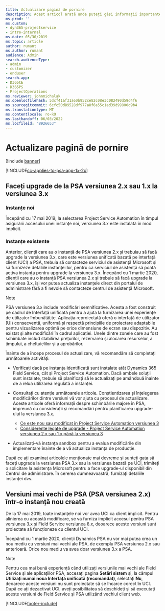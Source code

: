```yaml
---
title: Actualizare pagină de pornire
description: Acest articol arată unde puteți găsi informații importante despre funcțiile noi și modificate în Dynamics 365 Project Service Automation, și procesul de actualizare la cea mai nouă versiune.
ms.prod: ''
ms.custom:
- dyn365-projectservice
- intro-internal
ms.date: 05/30/2019
ms.topic: article
author: rumant
ms.author: rumant
audience: Admin
search.audienceType:
- admin
- customizer
- enduser
search.app:
- D365CE
- D365PS
- ProjectOperations
ms.reviewer: johnmichalak
ms.openlocfilehash: 5dcf41af31a60b952ce82c08e3c082490d59d4f6
ms.sourcegitcommit: 6cfc50d89528df977a8f6a55c1ad39d99800d9b4
ms.translationtype: MT
ms.contentlocale: ro-RO
ms.lasthandoff: 06/03/2022
ms.locfileid: "8926653"
---
```

# <a name="upgrade-home-page"></a>Actualizare pagină de pornire

[!include [banner](../includes/psa-now-project-operations.md)]

[!INCLUDE[cc-applies-to-psa-app-1x-2x](../includes/cc-applies-to-psa-app-1x-2x.md)]

## <a name="upgrade-from-psa-version-2x-or-1x-to-version-3x"></a>Faceți upgrade de la PSA versiunea 2.x sau 1.x la versiunea 3.x

### <a name="new-instances"></a>Instanțe noi

Începând cu 17 mai 2019, la selectarea Project Service Automation în timpul asigurării accesului unei instanțe noi, versiunea 3.x este instalată în mod implicit.

### <a name="existing-instances"></a>Instanțe existente

Anterior, clienții care au o instanță de PSA versiunea 2.x și trebuiau să facă upgrade la versiunea 3.x, care este versiunea unificată bazată pe interfață client (UCI) a PSA, trebuia să contacteze serviciul de asistență Microsoft și să furnizeze detaliile instanței lor, pentru ca serviciul de asistență să poată activa instanța pentru upgrade la versiunea 3.x. Începând cu 1 martie 2020, clienții care au o instanță PSA versiunea 2.x și trebuie să facă upgrade la versiunea 3.x, își vor putea actualiza instanțele direct din portalul de administrare fără a fi nevoie să contacteze centrul de asistență Microsoft.  

> [!NOTE]
> PSA versiunea 3.x include modificări semnificative. Acesta a fost construit pe cadrul de Interfață unificată pentru a ajuta la furnizarea unei experiențe de utilizator îmbunătățite. Aplicația reproiectată oferă o interfață de utilizator (UI) consecventă, uniformă și respectă principiile de proiectare adaptabile pentru vizualizarea optimă pe orice dimensiune de ecran sau dispozitiv. Au existat și alte modificări în cadrul aplicației. Unele dintre zonele care au fost schimbate includ stabilirea prețurilor, rezervarea și alocarea resurselor, a timpului, a cheltuielilor și a aprobărilor.

Înainte de a începe procesul de actualizare, vă recomandăm să completați următoarele activități:

- Verificați dacă pe instanța identificată sunt instalate atât Dynamics 365 Field Service, cât și Project Service Automation. Dacă ambele soluții sunt instalate, trebuie să planificați să le actualizați pe amândouă înainte de a relua utilizarea regulată a instanței.
- Consultați cu atenție următoarele articole. Conștientizarea și înțelegerea modificărilor dintre versiuni vă vor ajuta cu procesul de actualizare. Aceste articole oferă informații despre schimbările majore în PSA, împreună cu considerații și recomandări pentru planificarea upgrade-ului la versiunea 3.x.

    - [Ce este nou sau modificat în Project Service Automation versiunea 3](whats-new-changed-v3.md)
    - [Considerente legate de upgrade - Project Service Automation versiunea 2.x sau 1.x până la versiunea 3](upgrade-v3.md)

- Actualizați-vă instanța sandbox pentru a evalua modificările din implementare înainte de a vă actualiza instanța de producție.

După ce ați examinat articolele menționate mai devreme și sunteți gata să faceți upgrade la versiunea PSA 3.x sau la versiunea bazată pe UCI, trimiteți o solicitare la asistența Microsoft pentru a face upgrade-ul disponibil din Centrul de administrare. În cererea dumneavoastră, furnizați detaliile instanței dvs.

## <a name="older-versions-of-psa-psa-version-2x-in-a-newly-created-instance"></a>Versiuni mai vechi de PSA (PSA versiunea 2.x) într-o instanță nou creată

De la 17 mai 2019, toate instanțele noi vor avea UCI ca client implicit. Pentru alinierea cu această modificare, se va furniza implicit accesul pentru PSA versiunea 3.x și Field Service versiunea 8.x, deoarece aceste versiuni sunt proiectate să funcționeze cu clientul UCI.

Începând cu 1 martie 2020, clienții Dynamics PSA nu vor mai putea crea un nou mediu cu versiuni mai vechi ale PSA, de exemplu PSA versiunea 2.x sau anterioară. Orice nou mediu va avea doar versiunea 3.x a PSA.

> [!NOTE]
> Pentru cea mai bună experiență când utilizați versiunile mai vechi ale Field Service și ale aplicațiilor PSA, accesați pagina **Setări sistem** și, la câmpul **Utilizați numai noua Interfață unificată (recomandat)**, selectați **Nu**, deoarece aceste versiuni nu sunt proiectate să se încarce corect în UCI. După ce ați dezactivat UCI, aveți posibilitatea să deschideți și să executați aceste versiuni de Field Service și PSA utilizând vechiul client web. 


[!INCLUDE[footer-include](../includes/footer-banner.md)]
